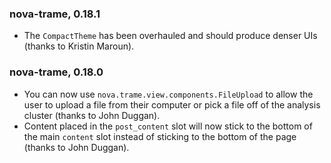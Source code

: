 ### nova-trame, 0.18.1

* The `CompactTheme` has been overhauled and should produce denser UIs (thanks to Kristin Maroun).

### nova-trame, 0.18.0

* You can now use `nova.trame.view.components.FileUpload` to allow the user to upload a file from their computer or pick a file off of the analysis cluster (thanks to John Duggan).
* Content placed in the `post_content` slot will now stick to the bottom of the main `content` slot instead of sticking to the bottom of the page (thanks to John Duggan).
